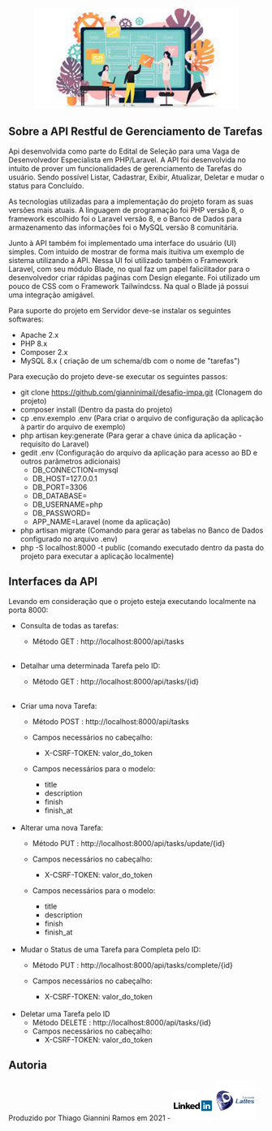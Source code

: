 <p align="center"><a href="" target="_blank"><img src="logo-sys.png" width="400"></a></p>

## Sobre a API Restful de Gerenciamento de Tarefas

Api desenvolvida como parte do Edital de Seleção para uma Vaga de Desenvolvedor Especialista em PHP/Laravel. 
A API foi desenvolvida no intuito de prover um funcionalidades de gerenciamento de Tarefas do usuário.
Sendo possível Listar, Cadastrar, Exibir, Atualizar, Deletar e mudar o status para Concluído.

As tecnologias utilizadas para a implementação do projeto foram as suas versões mais atuais.
A linguagem de programação foi PHP versão 8, o framework escolhido foi o Laravel versão 8, e o
Banco de Dados para armazenamento das informações foi o MySQL versão 8 comunitária.

Junto à API também foi implementado uma interface do usuário (UI) simples. Com intuido de mostrar
de forma mais ituitiva um exemplo de sistema utilizando a API. Nessa UI foi utilizado também
o Framework Laravel, com seu módulo Blade, no qual faz um papel falicilitador para o desenvolvedor
criar rápidas paǵinas com Design elegante. Foi utilizado um pouco de CSS com o Framework Tailwindcss.
Na qual o Blade já possui uma integração amigável.

Para suporte do projeto em Servidor deve-se instalar os seguintes softwares:

- Apache 2.x
- PHP 8.x
- Composer 2.x
- MySQL 8.x ( criação de um schema/db com o nome de "tarefas")

Para execução do projeto deve-se executar os seguintes passos:

- git clone https://github.com/gianninimail/desafio-impa.git (Clonagem do projeto)
- composer install (Dentro da pasta do projeto)
- cp .env.exemplo .env (Para criar o arquivo de configuração da aplicação à partir do arquivo de exemplo)
- php artisan key:generate (Para gerar a chave única da aplicação - requisito do Laravel)
- gedit .env (Configuração do arquivo da aplicação para acesso ao BD e outros parâmetros adicionais)
  - DB_CONNECTION=mysql
  - DB_HOST=127.0.0.1
  - DB_PORT=3306
  - DB_DATABASE=
  - DB_USERNAME=php
  - DB_PASSWORD=
  - APP_NAME=Laravel (nome da aplicação)
- php artisan migrate (Comando para gerar as tabelas no Banco de Dados configurado no arquivo .env)
- php -S localhost:8000 -t public (comando executado dentro da pasta do projeto para executar a aplicação localmente) 

## Interfaces da API
Levando em consideração que o projeto esteja executando localmente na porta 8000:

- Consulta de todas as tarefas:
  - Método GET : http://localhost:8000/api/tasks

    <br />  
- Detalhar uma determinada Tarefa pelo ID:
    - Método GET : http://localhost:8000/api/tasks/{id}

      <br />  
- Criar uma nova Tarefa:
    - Método POST : http://localhost:8000/api/tasks
    - Campos necessários no cabeçalho:
      - X-CSRF-TOKEN: valor_do_token
  - Campos necessários para o modelo:
      - title 
      - description
      - finish
      - finish_at

      <br />  
- Alterar uma nova Tarefa:
    - Método PUT : http://localhost:8000/api/tasks/update/{id}
    - Campos necessários no cabeçalho:
        - X-CSRF-TOKEN: valor_do_token
    - Campos necessários para o modelo:
        - title
        - description
        - finish
        - finish_at

        <br /> 
- Mudar o Status de uma Tarefa para Completa pelo ID:
    - Método PUT : http://localhost:8000/api/tasks/complete/{id}
    - Campos necessários no cabeçalho:
        - X-CSRF-TOKEN: valor_do_token
      
        <br /> 
- Deletar uma Tarefa pelo ID
    - Método DELETE : http://localhost:8000/api/tasks/{id}
    - Campos necessários no cabeçalho:
        - X-CSRF-TOKEN: valor_do_token

## Autoria
<p >
Produzido por Thiago Giannini Ramos em 2021 - 
<a href="http://br.linkedin.com/pub/thiago-ramos/33/128/aa9"><img src="linkdin-logo.png" width="80" alt="Perfil no Linkedin"></a>
<a href="http://lattes.cnpq.br/7368155631620650"><img src="lattes.png" width="80" alt="Currículo Lattes"></a>
</p>
